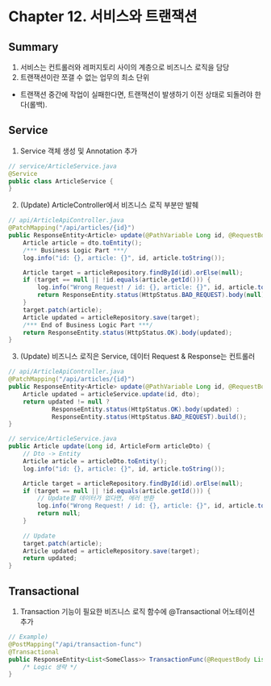 # Chapter 12. 서비스와 트랜잭션

## Summary
1. 서비스는 컨트롤러와 레퍼지토리 사이의 계층으로 비즈니스 로직을 담당
2. 트랜잭션이란 쪼갤 수 없는 업무의 최소 단위
  * 트랜잭션 중간에 작업이 실패한다면, 트랜잭션이 발생하기 이전 상태로 되돌려야 한다(롤백).

## Service
1. Service 객체 생성 및 Annotation 추가
```java
// service/ArticleService.java
@Service
public class ArticleService {
}
```

2. (Update) ArticleController에서 비즈니스 로직 부분만 발췌
```java
// api/ArticleApiController.java
@PatchMapping("/api/articles/{id}")
public ResponseEntity<Article> update(@PathVariable Long id, @RequestBody ArticleForm dto) {
    Article article = dto.toEntity();
    /*** Business Logic Part ***/
    log.info("id: {}, article: {}", id, article.toString());

    Article target = articleRepository.findById(id).orElse(null);
    if (target == null || !id.equals(article.getId())) {
        log.info("Wrong Request! / id: {}, article: {}", id, article.toString());
        return ResponseEntity.status(HttpStatus.BAD_REQUEST).body(null);
    }
    target.patch(article);
    Article updated = articleRepository.save(target);
    /*** End of Business Logic Part ***/
    return ResponseEntity.status(HttpStatus.OK).body(updated);
}
```

3. (Update) 비즈니스 로직은 Service, 데이터 Request & Response는 컨트롤러
```java
// api/ArticleApiController.java
@PatchMapping("/api/articles/{id}")
public ResponseEntity<Article> update(@PathVariable Long id, @RequestBody ArticleForm dto) {
    Article updated = articleService.update(id, dto);
    return updated != null ?
            ResponseEntity.status(HttpStatus.OK).body(updated) :
            ResponseEntity.status(HttpStatus.BAD_REQUEST).build();
}

// service/ArticleService.java
public Article update(Long id, ArticleForm articleDto) {
    // Dto -> Entity
    Article article = articleDto.toEntity();
    log.info("id: {}, article: {}", id, article.toString());

    Article target = articleRepository.findById(id).orElse(null);
    if (target == null || !id.equals(article.getId())) {
        // Update할 데이터가 없다면, 에러 반환
        log.info("Wrong Request! / id: {}, article: {}", id, article.toString());
        return null;
    }
    
    // Update
    target.patch(article);
    Article updated = articleRepository.save(target);
    return updated;
}
```

## Transactional
1. Transaction 기능이 필요한 비즈니스 로직 함수에 @Transactional 어노테이션 추가
```java
// Example)
@PostMapping("/api/transaction-func")
@Transactional
public ResponseEntity<List<SomeClass>> TransactionFunc(@RequestBody List<SomeClass> Data) {
    /* Logic 생략 */
}
```
